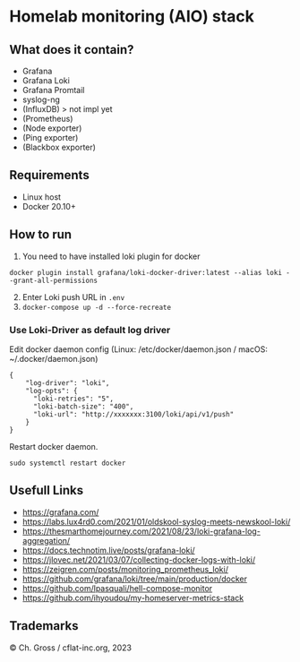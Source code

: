# Homelab monitoring (AIO) stack

## What does it contain?

- Grafana
- Grafana Loki
- Grafana Promtail
- syslog-ng
- (InfluxDB) > not impl yet
- (Prometheus)
- (Node exporter)
- (Ping exporter)
- (Blackbox exporter)

## Requirements

- Linux host
- Docker 20.10+

## How to run

1. You need to have installed loki plugin for docker

```
docker plugin install grafana/loki-docker-driver:latest --alias loki --grant-all-permissions
```

2. Enter Loki push URL in `.env`
3. `docker-compose up -d --force-recreate`

### Use Loki-Driver as default log driver

Edit docker daemon config (Linux: /etc/docker/daemon.json / macOS: ~/.docker/daemon.json)

```
{
    "log-driver": "loki",
    "log-opts": {
      "loki-retries": "5",
      "loki-batch-size": "400",
      "loki-url": "http://xxxxxxx:3100/loki/api/v1/push"
    }
}
```

Restart docker daemon.

```
sudo systemctl restart docker
```

## Usefull Links

- https://grafana.com/
- https://labs.lux4rd0.com/2021/01/oldskool-syslog-meets-newskool-loki/
- https://thesmarthomejourney.com/2021/08/23/loki-grafana-log-aggregation/
- https://docs.technotim.live/posts/grafana-loki/
- https://jlovec.net/2021/03/07/collecting-docker-logs-with-loki/
- https://zeigren.com/posts/monitoring_prometheus_loki/
- https://github.com/grafana/loki/tree/main/production/docker
- https://github.com/lpasquali/hell-compose-monitor
- https://github.com/ihyoudou/my-homeserver-metrics-stack

## Trademarks

© Ch. Gross / cflat-inc.org, 2023
